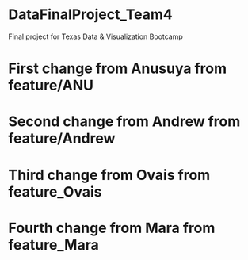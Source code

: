 # DataFinalProject_Team4
Final project for Texas Data &amp; Visualization Bootcamp

# First change from Anusuya from feature/ANU
# Second change from Andrew from feature/Andrew
# Third change from Ovais from feature_Ovais
# Fourth change from Mara from feature_Mara